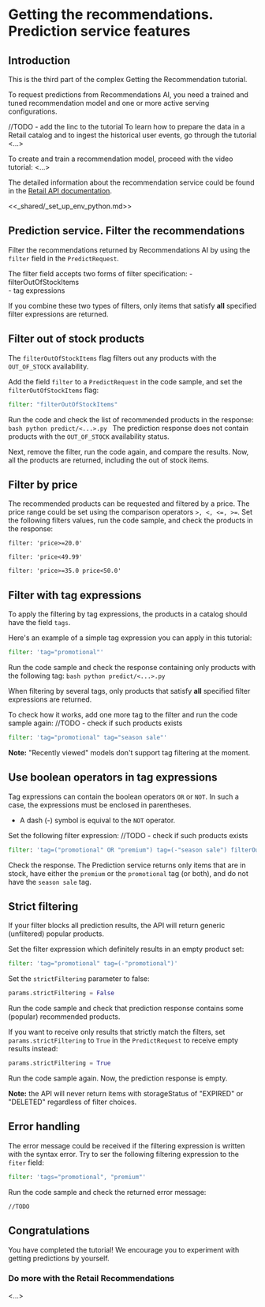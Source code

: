 <walkthrough-metadata>
  <meta name="title" content="Getting The Recommendations. Prediction Service" />
  <meta name="description" content="Prediction service features" />
  <meta name="component_id" content="593554" />
  <meta name="short_id" content="true" />
</walkthrough-metadata>

# Getting the recommendations. Prediction service features

## Introduction

This is the third part of the complex Getting the Recommendation tutorial.

To request predictions from Recommendations AI, you need a trained and tuned recommendation model and one or more active serving configurations.

//TODO - add the linc to the tutorial
To learn how to prepare the data in a Retail catalog and to ingest the historical user events, go through the tutorial <...>

To create and train a recommendation model, proceed with the video tutorial: <...>


The detailed information about the recommendation service could be found in the [Retail API documentation](https://cloud.google.com/retail/docs/predict#recommendations-predict-java).

<walkthrough-tutorial-duration duration="10"></walkthrough-tutorial-duration>

<<_shared/_set_up_env_python.md>>

## Prediction service. Filter the recommendations

Filter the recommendations returned by Recommendations AI by using the `filter` field in the `PredictRequest`.

The filter field accepts two forms of filter specification:
    - filterOutOfStockItems    
    - tag expressions

If you combine these two types of filters, only items that satisfy **all** specified filter expressions are returned.

## Filter out of stock products

The `filterOutOfStockItems` flag filters out any products with the `OUT_OF_STOCK` availability.

Add the field `filter` to a `PredictRequest` in the code sample, and set the `filterOutOfStockItems` flag:
```python
filter: "filterOutOfStockItems"
```

Run the code and check the list of recommended products in the response:
    ```bash
    python predict/<...>.py
    ```
The prediction response does not contain products with the `OUT_OF_STOCK` availability status.

Next, remove the filter, run the code again, and compare the results. 
Now, all the products are returned, including the out of stock items.

## Filter by price

The recommended products can be requested and filtered by a price. 
The price range could be set using the comparison operators `>, <, <=, >=`.
Set the following filters values, run the code sample, and check the products in the response:

```filter: 'price>=20.0'```

```filter: 'price<49.99'```

```filter: 'price>=35.0 price<50.0'```

## Filter with tag expressions 

To apply the filtering by tag expressions, the products in a catalog should have the field `tags`.

Here's an example of a simple tag expression you can apply in this tutorial:
```python
filter: 'tag="promotional"'
```
Run the code sample and check the response containing only products with the following tag:
    ```bash
    python predict/<...>.py
    ```

When filtering by several tags, only products that satisfy **all** specified filter expressions are returned.

To check how it works, add one more tag to the filter and run the code sample again:
//TODO - check if such products exists
```python
filter: 'tag="promotional" tag="season sale"'
```

**Note:** "Recently viewed" models don't support tag filtering at the moment.

## Use boolean operators in tag expressions

Tag expressions can contain the boolean operators `OR` or `NOT`. In such a case, the expressions must be enclosed in parentheses.
* A dash (-) symbol is equival to the `NOT` operator.

Set the following filter expression:
//TODO - check if such products exists
```python
filter: 'tag=("promotional" OR "premium") tag=(-"season sale") filterOutOfStockItems'
```
Check the response. The Prediction service returns only items that are in stock, have either the `premium` or the `promotional` tag (or both), and do not have the `season sale` tag.
## Strict filtering

If your filter blocks all prediction results, the API will return generic (unfiltered) popular products. 

Set the filter expression which definitely results in an empty product set:
```python
filter: 'tag="promotional" tag=(-"promotional")'
```
Set the `strictFiltering` parameter to false:
```python
params.strictFiltering = False
```
Run the code sample and check that prediction response contains some (popular) recommended products.


If you want to receive only results that strictly match the filters, set `params.strictFiltering` to `True` in the `PredictRequest` to receive empty results instead:
```python
params.strictFiltering = True
```
Run the code sample again. Now, the prediction response is empty.

**Note:** the API will never return items with storageStatus of "EXPIRED" or "DELETED" regardless of filter choices.

## Error handling

The error message could be received if the filtering expression is written with the syntax error.
Try to ser the following filtering expression to the `fiter` field:
```python
filter: 'tags="promotional", "premium"'
```
Run the code sample and check the returned error message:

```
//TODO
```

## Congratulations

<walkthrough-conclusion-trophy></walkthrough-conclusion-trophy>

You have completed the tutorial! We encourage you to experiment with getting predictions by yourself.

<walkthrough-inline-feedback></walkthrough-inline-feedback>

### Do more with the Retail Recommendations

<walkthrough-tutorial-card tutorialid="retail__retail_api_v2_<...>" icon="LOGO_PYTHON" title="<...>" keepPrevious=true>
<...></walkthrough-tutorial-card>
